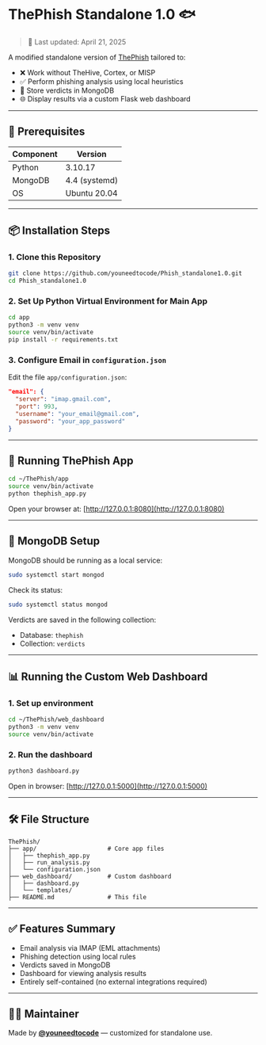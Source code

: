 # ThePhish Standalone 1.0 🐟

> 📅 Last updated: April 21, 2025

A modified standalone version of [ThePhish](https://github.com/emalderson/ThePhish) tailored to:
- ❌ Work without TheHive, Cortex, or MISP
- ✅ Perform phishing analysis using local heuristics
- 🧠 Store verdicts in MongoDB
- 🌐 Display results via a custom Flask web dashboard

---

## 🧰 Prerequisites

| Component     | Version       |
|---------------|---------------|
| Python        | 3.10.17       |
| MongoDB       | 4.4 (systemd) |
| OS            | Ubuntu 20.04  |

---

## 📦 Installation Steps

### 1. Clone this Repository

```bash
git clone https://github.com/youneedtocode/Phish_standalone1.0.git
cd Phish_standalone1.0
```

### 2. Set Up Python Virtual Environment for Main App

```bash
cd app
python3 -m venv venv
source venv/bin/activate
pip install -r requirements.txt
```

### 3. Configure Email in `configuration.json`

Edit the file `app/configuration.json`:
```json
"email": {
  "server": "imap.gmail.com",
  "port": 993,
  "username": "your_email@gmail.com",
  "password": "your_app_password"
}
```

---

## 🚀 Running ThePhish App

```bash
cd ~/ThePhish/app
source venv/bin/activate
python thephish_app.py
```

Open your browser at: [http://127.0.0.1:8080](http://127.0.0.1:8080)

---

## 💾 MongoDB Setup

MongoDB should be running as a local service:

```bash
sudo systemctl start mongod
```

Check its status:

```bash
sudo systemctl status mongod
```

Verdicts are saved in the following collection:
- Database: `thephish`
- Collection: `verdicts`

---

## 📊 Running the Custom Web Dashboard

### 1. Set up environment

```bash
cd ~/ThePhish/web_dashboard
python3 -m venv venv
source venv/bin/activate
```

### 2. Run the dashboard

```bash
python3 dashboard.py
```

Open in browser: [http://127.0.0.1:5000](http://127.0.0.1:5000)

---

## 🛠️ File Structure

```
ThePhish/
├── app/                    # Core app files
│   ├── thephish_app.py
│   ├── run_analysis.py
│   └── configuration.json
├── web_dashboard/          # Custom dashboard
│   ├── dashboard.py
│   └── templates/
├── README.md               # This file
```

---

## ✅ Features Summary

- Email analysis via IMAP (EML attachments)
- Phishing detection using local rules
- Verdicts saved in MongoDB
- Dashboard for viewing analysis results
- Entirely self-contained (no external integrations required)

---

## 👨‍💻 Maintainer

Made by **[@youneedtocode](https://github.com/youneedtocode)** — customized for standalone use.

